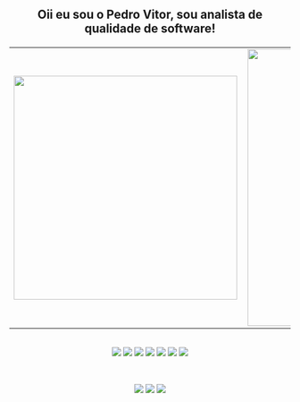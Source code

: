 
<h2> 
  <p align="center">
  Oii eu sou o Pedro Vitor, sou analista de qualidade de software!
  </p>
</h2>

<center>
<table>
    <tr>
        <td><img width="400px" align="left" src="https://github-readme-stats.vercel.app/api/top-langs/?        
          username=pedrovitordev&hide=html,java,php&layout=compact&theme=synthwave" /></td>
        <td><img width="495px" align="left" src="https://github-readme-stats.vercel.app/api?username=pedrovitordev&theme=synthwave"/></td>
    </tr>   
</table>
</center>


<p align="center">
    <br>
    <img src="https://img.shields.io/badge/c%23%20-blueviolet.svg?&style=for-the-badge&logo=c-sharp&logoColor=white"/>
    <img src="https://img.shields.io/badge/html5%20-%23E34F26.svg?&style=for-the-badge&logo=html5&logoColor=white"/>
    <img src="https://img.shields.io/badge/css3%20-%231572B6.svg?&style=for-the-badge&logo=css3&logoColor=white"/>
    <img src="https://img.shields.io/badge/javascript%20-yellow.svg?&style=for-the-badge&logo=javascript&logoColor=white"/>
    <img src="https://img.shields.io/badge/java%20-red.svg?&style=for-the-badge&logo=java&logoColor=white"/>
    <img src="https://img.shields.io/badge/php%20-%231572B6.svg?&style=for-the-badge&logo=php&logoColor=white"/>
    <img src="https://img.shields.io/badge/ruby%20-%23323330.svg?&style=for-the-badge&logo=ruby&logoColor=red"/>
</p>

## 
<p align="center">
<br>
<a href="https://www.instagram.com/opedro.vitor/" target="_blank"><img src="https://img.shields.io/badge/-Instagram-%23E4405F?style=for-the-badge&logo=instagram&logoColor=white" target="_blank"></a>
<a href = "mailto:pedro.paula@viannasempre.com.br"><img src="https://img.shields.io/badge/-Gmail-%23333?style=for-the-badge&logo=gmail&logoColor=white" target="_blank"></a>
<a href="https://www.linkedin.com/in/pedro-honorio-36ba6a1b8/" target="_blank"><img src="https://img.shields.io/badge/-LinkedIn-%230077B5?style=for-the-badge&logo=linkedin&logoColor=white" target="_blank"></a> 
</p>
 
